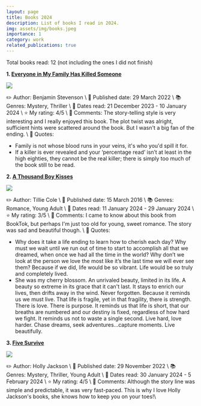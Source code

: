 ```yaml
---
layout: page
title: Books 2024
description: List of books I read in 2024.
img: assets/img/books.jpeg
importance: 1
category: work
related_publications: true
---
```


Total books read: 12 (not including the ones I did not finish)

**1. [Everyone in My Family Has Killed Someone](https://www.goodreads.com/book/show/60879779-everyone-in-my-family-has-killed-someone?ac=1&from_search=true&qid=nxeKyaMwVx&rank=1)**

<img src="https://images-na.ssl-images-amazon.com/images/S/compressed.photo.goodreads.com/books/1663127884i/60879779.jpg">

✏️ Author: Benjamin Stevenson \\
📅 Published date: 29 March 2022 \\
📚 Genres: Mystery, Thriller \\
📅 Dates read: 21 December 2023 - 10 January 2024 \\
⭐ My rating: 4/5 \\
📝 Comments: The story-telling style is very interesting and I really enjoyed this book. The plot twist was alright, sufficient hints were scattered around the book. But I wasn't a big fan of the ending. \\
💬 Quotes:
- Family is not whose blood runs in your veins, it's who you'd spill it for.
- If a killer is ever revealed and your ‘percentage read’ isn’t at least in the high eighties, they cannot be the real killer; there is simply too much of the book still to be read.

**2. [A Thousand Boy Kisses](https://www.goodreads.com/book/show/25912358-a-thousand-boy-kisses?from_search=true&from_srp=true&qid=LBC4MvVyvI&rank=1)**

<img src="https://images-na.ssl-images-amazon.com/images/S/compressed.photo.goodreads.com/books/1453299050i/25912358.jpg">

✏️ Author: Tillie Cole \\
📅 Published date: 15 March 2016 \\
📚 Genres: Romance, Young Adult \\
📅 Dates read: 11 January 2024 - 29 January 2024 \\
⭐ My rating: 3/5 \\
📝 Comments: I came to know about this book from BookTok, but perhaps I'm just too old for young, sweet romance. The story was sad and beautiful though. \\
💬 Quotes:
- Why does it take a life ending to learn how to cherish each day? Why must we wait until we run out of time to start to accomplish all that we dreamed, when once we had all the time in the world? Why don’t we look at the person we love the most like it’s the last time we will ever see them? Because if we did, life would be so vibrant. Life would be so truly and completely lived.
- She was my cherry blossom. An unrivaled beauty, limited in its life. A beauty so extreme in its grace that it can't last. It stays to enrich our lives, then drifts away in the wind. Never forgotten. Because it reminds us we must live. That life is fragile, yet in that fragility, there is strength. There is love. There is purpose. It reminds us that life is short, that our breaths are numbered and our destiny is fixed, regardless of how hard we fight. It reminds us not to waste a single second. Live hard, love harder. Chase dreams, seek adventures...capture moments. Live beautifully.

**3. [Five Survive](https://www.goodreads.com/book/show/61313902-five-survive?from_search=true&from_srp=true&qid=fbw4OcDZTr&rank=1)**

<img src="https://images-na.ssl-images-amazon.com/images/S/compressed.photo.goodreads.com/books/1664370443i/61313902.jpg">

✏️ Author: Holly Jackson \\
📅 Published date: 29 November 2022 \\
📚 Genres: Mystery, Thriller, Young Adult \\
📅 Dates read: 30 January 2024 - 5 February 2024 \\
⭐ My rating: 4/5 \\
📝 Comments: Although the story line was simple and predictable, it was very fast-paced. This is why I love Holly Jackson's books, she knows how to keep you on your toes!\\

